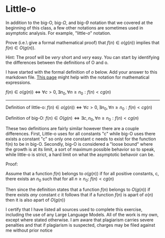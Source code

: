 # Little-o

In addition to the big-O, big-$\Omega$, and big-$\Theta$ notation that
we covered at the beginning of this class, a few other notations are sometimes
used in asymptotic analysis.  For example, "little-$o$" notation.

Prove (i.e.\ give a formal mathematical proof) that $f(n)\in o(g(n))$ implies
that $f(n)\in O(g(n))$.

Hint: The proof will be *very* short and *very* easy. You can start by
identifying the differences between the definitions of O and o.

I have started with the formal definition of $o$ below. Add your answer to this
markdown file. [This
page](https://docs.github.com/en/get-started/writing-on-github/working-with-advanced-formatting/writing-mathematical-expressions)
might help with the notation for mathematical expressions.

$f(n)\in o(g(n)) \iff \forall c>0, \exists n_0, \forall n\ge n_0: f(n) < c g(n)$

--------------------------------------------------------------------------------

Definition of little-o:
$f(n)\in o(g(n)) \iff \forall c>0, \exists n_0, \forall n\ge n_0: f(n) < c g(n)$

Definition of big-O:
$f(n)\in O(g(n) \iff \exists c, n_0, \forall n\ge n_0: f(n) < c g(n)$

These two definitions are fairly similar however there are a couple differences.  First, Little-o uses for all constants "c" while big-O uses there exists a constant "c" so only one constant c needs to exist for the function f(n) to be in big-O.  Secondly, big-O is considered a "loose bound" where the growth is at its limit, a sort of maximum possible behavior so to speak, while little-o is strict, a hard limit on what the asymptotic behavoir can be.

Proof:

Assume that a function $f(n)$ belongs to $o(g(n))$ if for all positive constants, c, there exists an $n_0$ such that for all $n \ge n_0$: $f(n) < c g(n)$

Then since the definition states that a function $f(n)$ belongs to $O(g(n))$ if there exists _any_ constant $c$ it follows that if a function $f(n)$ is apart of $o(n)$ then it is also apart of $O(g(n))$


I certify that I have listed all sources used to complete this exercise, including the use of any Large Language Models. All of the work is my own, except where stated otherwise. I am aware that plagiarism carries severe penalties and that if plagiarism is suspected, charges may be filed against me without prior notice




